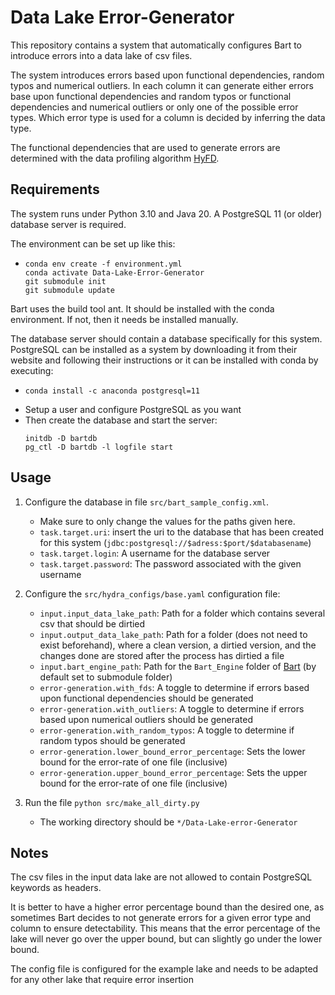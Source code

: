 # Data Lake Error-Generator
This repository contains a system that automatically configures Bart to introduce errors into a data lake of csv files.

The system introduces errors based upon functional dependencies, random typos and numerical outliers. In each column it
can generate either errors base upon functional dependencies and random typos or functional dependencies and 
numerical outliers or only one of the possible error types. Which error type is used for a column is decided by 
inferring the data type. 

The functional dependencies that are used to generate errors are determined with the data
profiling algorithm [HyFD](https://dl.acm.org/doi/10.1145/2882903.2915203).

## Requirements
The system runs under Python 3.10 and Java 20. A PostgreSQL 11 (or older) database server is required.

The environment can be set up like this:
- ```shell
  conda env create -f environment.yml
  conda activate Data-Lake-Error-Generator
  git submodule init
  git submodule update

Bart uses the build tool ant. It should be installed with the conda environment. If not, then it needs be installed manually.

The database server should contain a database specifically for this system.
PostgreSQL can be installed as a system by downloading it from their website and following their instructions or
it can be installed with conda by executing:

- ```shell
  conda install -c anaconda postgresql=11
- Setup a user and configure PostgreSQL as you want
- Then create the database and start the server:
   ```shell
   initdb -D bartdb
   pg_ctl -D bartdb -l logfile start

## Usage
1. Configure the database in file ``src/bart_sample_config.xml``.
   - Make sure to only change the values for the paths given here.
   - ``task.target.uri``: insert the uri to the database that has been created for this system
   (``jdbc:postgresql://$adress:$port/$databasename``) 
   - ``task.target.login``: A username for the database server
   - ``task.target.password``: The password associated with the given username

2. Configure the ``src/hydra_configs/base.yaml`` configuration file:
   - ``input.input_data_lake_path``: Path for a folder which contains several csv that should be dirtied
   - ``input.output_data_lake_path``: Path for a folder (does not need to exist beforehand), where a clean version, 
   a dirtied version, and the changes done are stored after the process has dirtied a file
   - ``input.bart_engine_path``: Path for the ``Bart_Engine`` folder of [Bart](https://github.com/dbunibas/BART) (by default set to submodule folder)
   - ``error-generation.with_fds``: A toggle to determine if errors based upon functional dependencies should be generated
   - ``error-generation.with_outliers``: A toggle to determine if errors based upon numerical outliers should be generated
   - ``error-generation.with_random_typos``: A toggle to determine if random typos should be generated
   - ``error-generation.lower_bound_error_percentage``: Sets the lower bound for the error-rate of one file (inclusive)
   - ``error-generation.upper_bound_error_percentage``: Sets the upper bound for the error-rate of one file (inclusive)

3. Run the file ``python src/make_all_dirty.py``
   - The working directory should be ``*/Data-Lake-error-Generator``

## Notes
The csv files in the input data lake are not allowed to contain PostgreSQL keywords as headers.

It is better to have a higher error percentage bound than the desired one, as sometimes Bart decides to not generate
errors for a given error type and column to ensure detectability. This means that the error percentage of the lake will
never go over the upper bound, but can slightly go under the lower bound.

The config file is configured for the example lake and needs to be adapted for any other lake that require error 
insertion